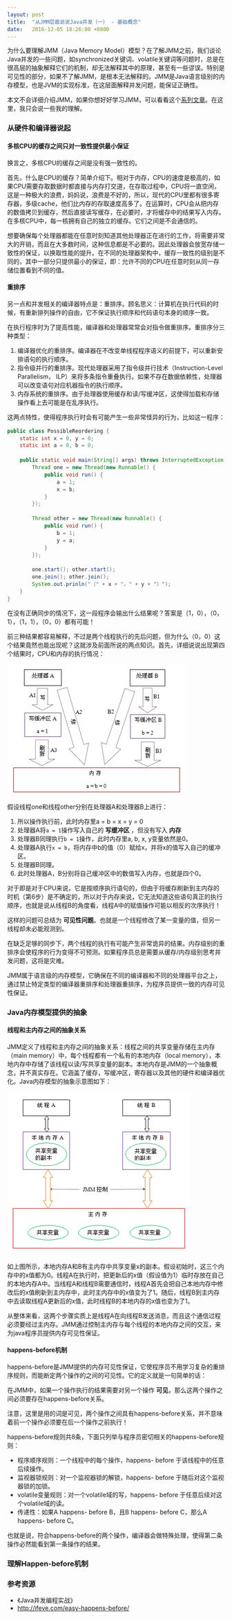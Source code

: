 ```yaml
---
layout: post
title:  "从JMM层面说说Java并发（一） - 基础概念"
date:   2016-12-05 18:26:00 +0800
---
```


为什么要理解JMM（Java Memory Model）模型？在了解JMM之前，我们谈论Java并发的一些问题，如synchronized关键词、volatile关键词等问题时，总是在很高层的抽象解释它们的机制，却无法解释其中的原理，甚至有一些谬误。特别是可见性的部分，如果不了解JMM，是根本无法解释的。JMM是Java语言级别的内存模型，也是JVM的实现标准，在这层面解释并发问题，能保证正确性。

本文不会详细介绍JMM，如果你想好好学习JMM，可以看看这个[系列文章](http://ifeve.com/java-memory-model-0/)。在这里，我只会说一些我的理解。

### 从硬件和编译器说起

#### 多核CPU的缓存之间只对一致性提供最小保证

换言之，多核CPU的缓存之间是没有强一致性的。

首先，什么是CPU的缓存？简单介绍下。相对于内存，CPU的速度是极高的，如果CPU需要存取数据时都直接与内存打交道，在存取过程中，CPU将一直空闲，这是一种极大的浪费，妈妈说，浪费是不好的，所以，现代的CPU里都有很多寄存器，多级cache，他们比内存的存取速度高多了。在运算时，CPU会从把内存的数值拷贝到缓存，然后直接读写缓存，在必要时，才将缓存中的结果写入内存。在多核CPU中，每一核拥有自己的独立的缓存。它们之间是不会通信的。

想要确保每个处理器都能在任意时刻知道其他处理器正在进行的工作，将需要非常大的开销，而且在大多数时间，这种信息都是不必要的。因此处理器会放宽存储一致性的保证，以换取性能的提升。在不同的处理器架构中，缓存一致性的级别是不同的，其中一部分只提供最小的保证，即：允许不同的CPU在任意时刻从同一存储位置看到不同的值。

#### 重排序

另一点和并发相关的编译器特点是：重排序。顾名思义：计算机在执行代码的时候，有重新排列操作的自由，它不保证执行顺序和代码语句本身的顺序一致。

在执行程序时为了提高性能，编译器和处理器常常会对指令做重排序。重排序分三种类型：

1. 编译器优化的重排序。编译器在不改变单线程程序语义的前提下，可以重新安排语句的执行顺序。
2. 指令级并行的重排序。现代处理器采用了指令级并行技术（Instruction-Level Parallelism， ILP）来将多条指令重叠执行。如果不存在数据依赖性，处理器可以改变语句对应机器指令的执行顺序。
3. 内存系统的重排序。由于处理器使用缓存和读/写缓冲区，这使得加载和存储操作看上去可能是在乱序执行。

这两点特性，使得程序执行时会有可能产生一些非常怪异的行为，比如这一程序：

~~~ java
public class PossibleReordering {
    static int x = 0, y = 0;
    static int a = 0, b = 0;

    public static void main(String[] args) throws InterruptedException {
        Thread one = new Thread(new Runnable() {
            public void run() {
                a = 1;
                x = b;
            }
        });

        Thread other = new Thread(new Runnable() {
            public void run() {
                b = 1;
                y = a;
            }
        });

        one.start(); other.start();
        one.join(); other.join();
        System.out.prinln("（" + x + "，" + y + "）");
    }
}
~~~

在没有正确同步的情况下，这一段程序会输出什么结果呢？答案是（1，0），（0，1），（1，1），（0，0）都有可能！

前三种结果都容易解释，不过是两个线程执行的先后问题，但为什么（0，0）这个结果竟然也能出现呢？这就涉及前面所说的两点知识。首先，详细说说出现第四个结果时，CPU和内存的执行情况：

![Alt](/images/java-concurrent.png)

假设线程one和线程other分别在处理器A和处理器B上进行：

1. 所以操作执行前，此时内存里a = b = x = y = 0
2. 处理器A将`a = 1`操作写入自己的 **写缓冲区** ，但没有写入 **内存**
3. 处理器B同理执行`b = 1`操作，此时内存里a, b, x, y变量依然是0。
4. 处理器A执行`x = b`，将内存中b的值（0）赋给x，并将x的值写入自己的缓冲区。
5. 处理器B同理。
6. 此时处理器A，B分别将自己缓冲区中的数值写入内存，也就是四个0。

对于即是对于CPU来说，它是按顺序执行语句的，但由于将缓存刷新到主内存的时机（第6步）是不确定的，所以对于内存来说，它无法知道这些语句真正的执行顺序，也就是说从线程B的角度看，线程A中的赋值操作可能以相反的次序执行！

这样的问题可总结为 **可见性问题**。也就是一个线程修改了某一变量的值，但另一线程却未必能观测到。

在缺乏足够的同步下，两个线程的执行有可能产生非常诡异的结果。内存级别的重排序会使程序的行为变得不可预测。如果程序员总是需要从缓存/内存级别思考并发问题，这将是灾难。

JMM属于语言级的内存模型，它确保在不同的编译器和不同的处理器平台之上，通过禁止特定类型的编译器重排序和处理器重排序，为程序员提供一致的内存可见性保证。

### Java内存模型提供的抽象

#### 线程和主内存之间的抽象关系

JMM定义了线程和主内存之间的抽象关系：线程之间的共享变量存储在主内存（main memory）中，每个线程都有一个私有的本地内存（local memory），本地内存中存储了该线程以读/写共享变量的副本。本地内存是JMM的一个抽象概念，并不真实存在。它涵盖了缓存，写缓冲区，寄存器以及其他的硬件和编译器优化。Java内存模型的抽象示意图如下：

![Alt](/images/113.png)

如上图所示，本地内存A和B有主内存中共享变量x的副本。假设初始时，这三个内存中的x值都为0。线程A在执行时，把更新后的x值（假设值为1）临时存放在自己的本地内存A中。当线程A和线程B需要通信时，线程A首先会把自己本地内存中修改后的x值刷新到主内存中，此时主内存中的x值变为了1。随后，线程B到主内存中去读取线程A更新后的x值，此时线程B的本地内存的x值也变为了1。

从整体来看，这两个步骤实质上是线程A在向线程B发送消息，而且这个通信过程必须要经过主内存。JMM通过控制主内存与每个线程的本地内存之间的交互，来为java程序员提供内存可见性保证。

#### happens-before机制

happens-before是JMM提供的内存可见性保证，它使程序员不用学习复杂的重排序规则，而能断定两个操作的之间的可见性。它的定义就是一句简单的话：

在JMM中，如果一个操作执行的结果需要对另一个操作 **可见**，那么这两个操作之间必须要存在happens-before关系。

注意，这里是用的词是可见，两个操作之间具有happens-before关系，并不意味着前一个操作必须要在后一个操作之前执行！

happens-before规则共8条，下面只列举与程序员密切相关的happens-before规则：

- 程序顺序规则：一个线程中的每个操作，happens- before 于该线程中的任意后续操作。
- 监视器锁规则：对一个监视器锁的解锁，happens- before 于随后对这个监视器锁的加锁。
- volatile变量规则：对一个volatile域的写，happens- before 于任意后续对这个volatile域的读。
- 传递性：如果A happens- before B，且B happens- before C，那么A happens- before C。

也就是说，符合happens-before的两个操作，编译器会做特殊处理，使得第二条操作必然能看到第一条操作的结果。

### 理解Happen-before机制



### 参考资源

- 《Java并发编程实战》
- http://ifeve.com/easy-happens-before/
